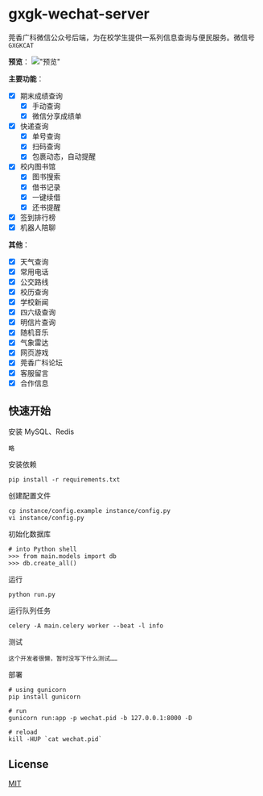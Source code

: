 # gxgk-wechat-server
莞香广科微信公众号后端，为在校学生提供一系列信息查询与便民服务。微信号```GXGKCAT```

**预览**：
!["预览"](http://i.v2ex.co/OA598S46.jpeg)

**主要功能**：

- [x] 期末成绩查询
    - [x] 手动查询
    - [x] 微信分享成绩单
- [x] 快递查询
    - [x] 单号查询
    - [x] 扫码查询
    - [x] 包裹动态，自动提醒
- [x] 校内图书馆
    - [x] 图书搜索
    - [x] 借书记录
    - [x] 一键续借
    - [x] 还书提醒
- [x] 签到排行榜
- [x] 机器人陪聊

**其他**：

- [x] 天气查询
- [x] 常用电话
- [x] 公交路线
- [x] 校历查询
- [x] 学校新闻
- [x] 四六级查询
- [x] 明信片查询
- [x] 随机音乐
- [x] 气象雷达
- [x] 网页游戏
- [x] 莞香广科论坛
- [x] 客服留言
- [x] 合作信息

## 快速开始

安装 MySQL、Redis
```
略
```

安装依赖

```
pip install -r requirements.txt
``` 

创建配置文件
```
cp instance/config.example instance/config.py
vi instance/config.py
```

初始化数据库

```
# into Python shell
>>> from main.models import db
>>> db.create_all()
```

运行

```
python run.py
```

运行队列任务

```
celery -A main.celery worker --beat -l info
```

测试

```
这个开发者很懒，暂时没写下什么测试……
```

部署

```
# using gunicorn
pip install gunicorn

# run
gunicorn run:app -p wechat.pid -b 127.0.0.1:8000 -D

# reload
kill -HUP `cat wechat.pid`
```

## License
[MIT](LICENSE)
